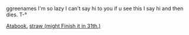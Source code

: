  ggreenames I'm so lazy I can't say hi to you if u see this I say hi and then dies. T-°
      
  [Atabook.](https://campsleepinh.atabook.org/)   [straw (might Finish it in 31th.)](https://txltlozey.straw.page) 
